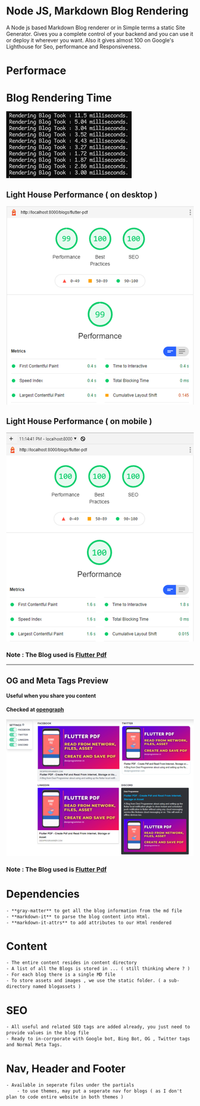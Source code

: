 # Node JS, Markdown Blog Rendering

A Node js based Markdown Blog renderer or in Simple terms a static Site Generator.
Gives you a complete control of your backend and you can use it or deploy it wherever you want. Also it gives almost 100 on Google's Lighthouse for Seo, performance and Responsiveness.

# Performace

# Blog Rendering Time
![Render  Time](screenshots/blog-render-time.png)
## Light House Performance ( on desktop )

![Render  Time](screenshots/light_house_performance.png)
## Light House Performance ( on mobile )

![Render  Time](screenshots/light_house_performance_mobile.png)

### Note : The Blog used is [Flutter Pdf](content/flutter-pdf.md)
---
## OG and Meta Tags Preview 

#### Useful when you share you content 

#### Checked at [opengraph](https://www.opengraph.xyz/)

![Social Share Preview](screenshots/og_preview_social_sites.png)

### Note : The Blog used is [Flutter Pdf](content/flutter-pdf.md)

# Dependencies
    - **gray-matter** to get all the blog information from the md file
    - **markdown-it** to parse the blog content into Html.
    - **markdown-it-attrs** to add attributes to our Html rendered

# Content
    - The entire content resides in content directory
    - A list of all the Blogs is stored in ... ( still thinking where ? )
    - For each blog there is a single MD file
    - To store assets and images , we use the static folder. ( a sub-directory named blogassets )

# SEO
    - All useful and related SEO tags are added already, you just need to provide values in the blog file
    - Ready to in-corrporate with Google bot, Bing Bot, OG , Twitter tags and Normal Meta Tags.

# Nav, Header and Footer
    - Available in seperate files under the partials
        - to use themes, may put a seperate nav for blogs ( as I don't plan to code entire website in both themes )
